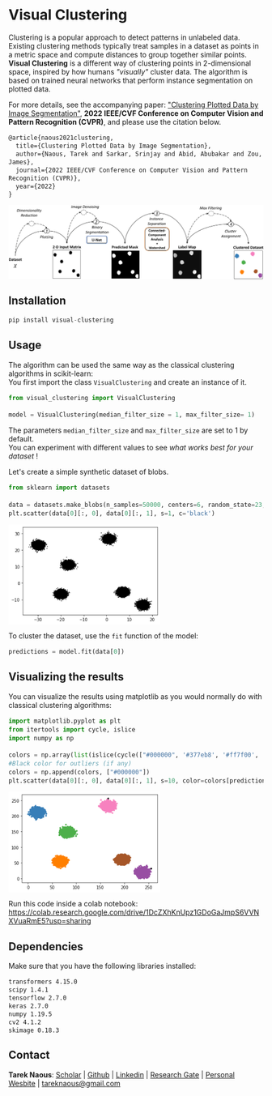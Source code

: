 # Visual Clustering

Clustering is a popular approach to detect patterns in unlabeled data. Existing clustering methods typically treat samples in a dataset as points in a metric space and compute distances to group together similar points. **Visual Clustering** is a  different way of clustering points in 2-dimensional space, inspired by how humans *"visually"* cluster data. The algorithm is based on trained neural networks that perform instance segmentation on plotted data. 


For more details, see the accompanying paper: ["Clustering Plotted Data by Image Segmentation"](https://openaccess.thecvf.com/content/CVPR2022/html/Naous_Clustering_Plotted_Data_by_Image_Segmentation_CVPR_2022_paper.html), **2022 IEEE/CVF Conference on Computer Vision and Pattern Recognition (CVPR)**, and please use the citation below.

```
@article{naous2021clustering,
  title={Clustering Plotted Data by Image Segmentation},
  author={Naous, Tarek and Sarkar, Srinjay and Abid, Abubakar and Zou, James},
  journal={2022 IEEE/CVF Conference on Computer Vision and Pattern Recognition (CVPR)},
  year={2022}
}
```

<img align="center"  src="images/algorithm.png" alt="algorithm">

## Installation

```python
pip install visual-clustering
```

## Usage

The algorithm can be used the same way as the classical clustering algorithms in scikit-learn: \
You first import the class ```VisualClustering``` and create an instance of it. 

```python
from visual_clustering import VisualClustering

model = VisualClustering(median_filter_size = 1, max_filter_size= 1)
```
The parameters ```median_filter_size``` and ```max_filter_size``` are set to 1 by default. \
You can experiment with different values to see *what works best for your dataset* !


Let's create a simple synthetic dataset of blobs.
```python
from sklearn import datasets

data = datasets.make_blobs(n_samples=50000, centers=6, random_state=23,center_box=(-30, 30))
plt.scatter(data[0][:, 0], data[0][:, 1], s=1, c='black')
```

<img align="center" width="300"  src="images/blobs.png" alt="blobs">

To cluster the dataset, use the ```fit``` function of the model:
```python
predictions = model.fit(data[0])
```

## Visualizing the results

You can visualize the results using matplotlib as you would normally do with classical clustering algorithms:

```python
import matplotlib.pyplot as plt
from itertools import cycle, islice
import numpy as np

colors = np.array(list(islice(cycle(["#000000", '#377eb8', '#ff7f00', '#4daf4a', '#f781bf', '#a65628', '#984ea3']), int(max(predictions) + 1))))
#Black color for outliers (if any)
colors = np.append(colors, ["#000000"])
plt.scatter(data[0][:, 0], data[0][:, 1], s=10, color=colors[predictions.astype('int8')])
```

<img align="center" width="300"  src="images/clustered_blobs.png" alt="clustered_blobs">

Run this code inside a colab notebook: \
https://colab.research.google.com/drive/1DcZXhKnUpz1GDoGaJmpS6VVNXVuaRmE5?usp=sharing

## Dependencies
Make sure that you have the following libraries installed:
```
transformers 4.15.0
scipy 1.4.1
tensorflow 2.7.0
keras 2.7.0
numpy 1.19.5
cv2 4.1.2
skimage 0.18.3
```
## Contact
**Tarek Naous**: [Scholar](https://scholar.google.com/citations?user=ImyLv44AAAAJ&hl=en) | [Github](https://github.com/tareknaous?tab=repositories) |
[Linkedin](https://www.linkedin.com/in/tareknaous/) |  [Research Gate](https://www.researchgate.net/profile/Tarek_Naous?ev=hdr_xprf) | [Personal Wesbite](https://www.sites.google.com/view/tareknaous)
| tareknaous@gmail.com
